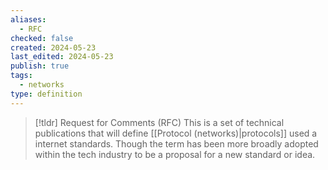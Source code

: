 ```yaml
---
aliases:
  - RFC
checked: false
created: 2024-05-23
last_edited: 2024-05-23
publish: true
tags:
  - networks
type: definition
---
```

>[!tldr] Request for Comments (RFC)
>This is a set of technical publications that will define [[Protocol (networks)|protocols]] used a internet standards. Though the term has been more broadly adopted within the tech industry to be a proposal for a new standard or idea.


